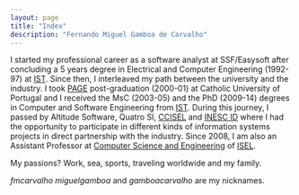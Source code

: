 ```yaml
---
layout: page
title: "Index"
description: "Fernando Miguel Gamboa de Carvalho"
---
```


I started my professional career as a software analyst at SSF/Easysoft after concluding a 5 years degree in Electrical and Computer Engineering (1992-97) at [IST]( https://tecnico.ulisboa.pt/). Since then, I interleaved my path between the university and the industry. I took [PAGE]( https://www.clsbe.lisboa.ucp.pt/pt-pt/executive-education/open-programs/programa-avancado-de-gestao-para-executivos-page) post-graduation (2000-01) at Catholic University of Portugal and I received the MsC (2003-05) and the PhD (2009-14) degrees in Computer and Software Engineering from [IST]( https://tecnico.ulisboa.pt/). During this journey, I passed by Altitude Software, Quatro SI, [CCISEL]( http://www.cc.isel.ipl.pt/) and [INESC ID]( https://www.inesc-id.pt/) where I had the opportunity to participate in different kinds of information systems projects in direct partnership with the industry. 
Since 2008, I am also an Assistant Professor at [Computer Science and Engineering]( https://www.isel.pt/cursos/licenciaturas/engenharia-informatica-e-computadores) of [ISEL]( https://www.isel.pt/).

My passions? Work,  sea, sports, traveling worldwide and my family.

_fmcarvalho_ _miguelgamboa_ and _gamboacarvalho_ are my nicknames.
